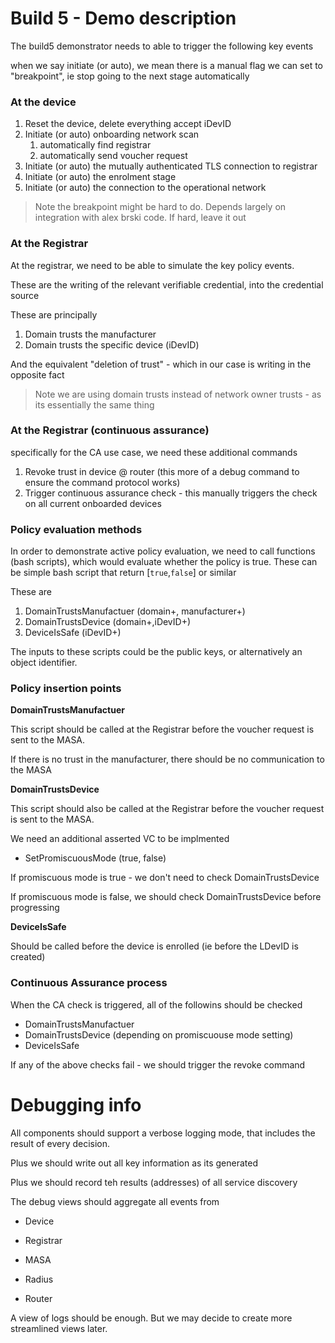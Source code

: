 # Build 5 - Demo description



The build5 demonstrator needs to able to trigger the following key events



when we say initiate (or auto), we mean there is a manual flag we can set to "breakpoint", ie stop going to the next stage automatically 

### At the device

1. Reset the device, delete everything accept iDevID
2. Initiate (or auto) onboarding network scan
   1. automatically find registrar
   2. automatically send voucher request
3. Initiate (or auto) the mutually authenticated TLS connection to registrar
4. Initiate (or auto) the enrolment stage
5. Initiate (or auto) the connection to the  operational network

> Note the breakpoint might be hard to do. Depends largely on integration with alex brski code. If hard, leave it out 

### At the Registrar

At the registrar, we need to be able to simulate the key policy events.

These are the writing of the relevant verifiable credential, into the credential source

These are principally

1. Domain trusts the manufacturer 
2. Domain trusts the specific device (iDevID)

And the equivalent "deletion of trust" - which in our case is writing in the opposite fact 

> Note we are using domain trusts instead of network owner trusts - as its essentially the same thing

### At the Registrar (continuous assurance)

specifically for the CA use case, we need these additional commands 

1. Revoke trust in device @ router (this more of a debug command to ensure the command protocol works)
2. Trigger continuous assurance check  - this manually triggers  the check on all current onboarded devices 



### Policy evaluation methods

In order to demonstrate active policy evaluation, we need to call functions (bash scripts), which would evaluate whether the policy is true. These can be simple bash script that return [`true`,`false`] or similar

These are



1. DomainTrustsManufactuer (domain+, manufacturer+)
2. DomainTrustsDevice (domain+,iDevID+)
3. DeviceIsSafe (iDevID+)

The inputs to these scripts could be the public keys, or alternatively an object identifier.





### Policy insertion points

**DomainTrustsManufactuer**

This script should be called at the Registrar before the voucher request is sent to the MASA.

If there is no trust in the manufacturer, there should be no communication to the MASA



**DomainTrustsDevice** 

This script should also be called at the Registrar before the voucher request is sent to the MASA.

We need an additional asserted VC to be implmented

- SetPromiscuousMode (true, false)

If promiscuous mode is true - we don't need to check DomainTrustsDevice

If promiscuous mode is false, we should check DomainTrustsDevice before progressing 

**DeviceIsSafe** 

Should be called before the device is enrolled (ie before the LDevID is created)

### Continuous Assurance process

When the CA check is triggered, all of the followins should be checked

* DomainTrustsManufactuer
* DomainTrustsDevice (depending on promiscuouse mode setting)
* DeviceIsSafe

If any of the above checks fail - we should trigger the revoke command 





# Debugging info



All components should support a verbose logging mode, that includes the result of every decision.

Plus we should write out all key information as its generated

Plus we should record teh results (addresses) of all service discovery 

The debug views should aggregate all events from

* Device

* Registrar

* MASA

* Radius

* Router

  

A view of logs should be enough. But we may decide to create more streamlined views later.